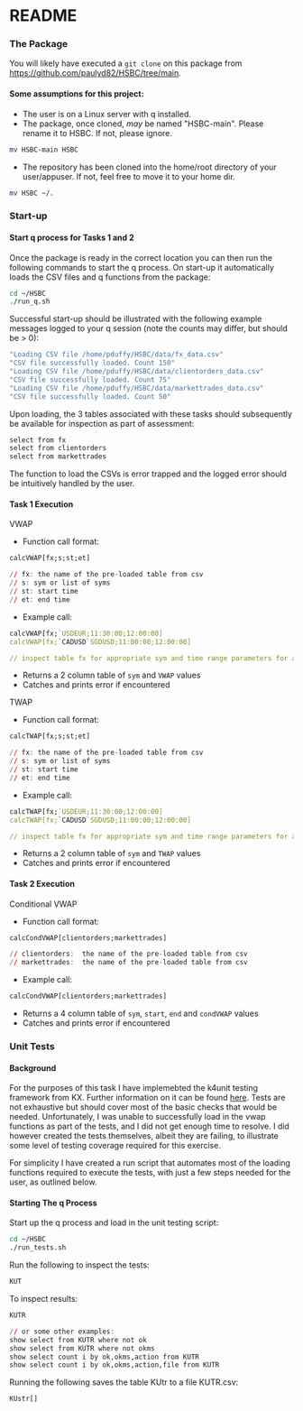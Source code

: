# README

### The Package
You will likely have executed a `git clone` on this package from https://github.com/paulyd82/HSBC/tree/main. 

#### Some assumptions for this project:

- The user is on a Linux server with q installed.
- The package, once cloned, *may* be named "HSBC-main". Please rename it to HSBC. If not, please ignore.
```bash
mv HSBC-main HSBC
```
- The repository has been cloned into the home/root directory of your user/appuser. If not, feel free to move it to your home dir.
```bash
mv HSBC ~/.
```

### Start-up

#### Start q process for Tasks 1 and 2
Once the package is ready in the correct location you can then run the following commands to start the q process. On start-up it automatically loads the CSV files and q functions from the package:

```bash
cd ~/HSBC
./run_q.sh
```

Successful start-up should be illustrated with the following example messages logged to your q session (note the counts may differ, but should be > 0):

```q
"Loading CSV file /home/pduffy/HSBC/data/fx_data.csv"
"CSV file successfully loaded. Count 150"
"Loading CSV file /home/pduffy/HSBC/data/clientorders_data.csv"
"CSV file successfully loaded. Count 75"
"Loading CSV file /home/pduffy/HSBC/data/markettrades_data.csv"
"CSV file successfully loaded. Count 50"
```
Upon loading, the 3 tables associated with these tasks should subsequently be available for inspection as part of assessment:

```q 
select from fx
select from clientorders
select from markettrades
```

The function to load the CSVs is error trapped and the logged error should be intuitively handled by the user.

#### Task 1 Execution

VWAP

- Function call format:
```q 
calcVWAP[fx;s;st;et]

// fx: the name of the pre-loaded table from csv
// s: sym or list of syms
// st: start time
// et: end time
```


- Example call:
```q 
calcVWAP[fx;`USDEUR;11:30:00;12:00:00]
calcVWAP[fx;`CADUSD`SGDUSD;11:00:00;12:00:00]

// inspect table fx for appropriate sym and time range parameters for any other calls
```
- Returns a 2 column table of `sym` and `VWAP` values
- Catches and prints error if encountered

TWAP

- Function call format:
```q 
calcTWAP[fx;s;st;et]

// fx: the name of the pre-loaded table from csv
// s: sym or list of syms
// st: start time
// et: end time
```


- Example call:
```q 
calcTWAP[fx;`USDEUR;11:30:00;12:00:00]
calcTWAP[fx;`CADUSD`SGDUSD;11:00:00;12:00:00]

// inspect table fx for appropriate sym and time range parameters for any other calls
```
- Returns a 2 column table of `sym` and `TWAP` values
- Catches and prints error if encountered

#### Task 2 Execution

Conditional VWAP

- Function call format:
```q 
calcCondVWAP[clientorders;markettrades]

// clientorders:  the name of the pre-loaded table from csv
// markettrades:  the name of the pre-loaded table from csv
```


- Example call:
```q 
calcCondVWAP[clientorders;markettrades]
```
- Returns a 4 column table of `sym`, `start`, `end` and `condVWAP` values
- Catches and prints error if encountered


### Unit Tests

#### Background

For the purposes of this task I have implemebted the k4unit testing framework from KX. Further information on it can be found [here](https://code.kx.com/q/kb/unit-tests/). Tests are not exhaustive but should cover most of the basic checks that would be needed. Unfortunately, I was unable to successfully load in the vwap functions as part of the tests, and I did not get enough time to resolve. I did however created the tests themselves, albeit they are failing, to illustrate some level of testing coverage required for this exercise. 

For simplicity I have created a run script that automates most of the loading functions required to execute the tests, with just a few steps needed for the user, as outlined below.

#### Starting The q Process
Start up the q process and load in the unit testing script:

```bash
cd ~/HSBC
./run_tests.sh
```

Run the following to inspect the tests:
```q 
KUT
```

To inspect results: 
```q 
KUTR

// or some other examples:
show select from KUTR where not ok
show select from KUTR where not okms
show select count i by ok,okms,action from KUTR
show select count i by ok,okms,action,file from KUTR
```

Running the following saves the table KUtr to a file KUTR.csv:
```q 
KUstr[] 
```